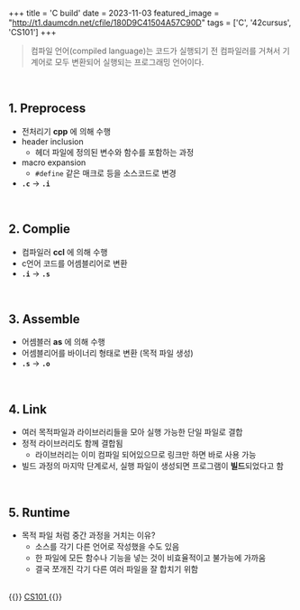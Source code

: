 
+++
title = 'C build'
date = 2023-11-03
featured_image = "http://t1.daumcdn.net/cfile/180D9C41504A57C90D"
tags = ['C', '42cursus', 'CS101']
+++

> 컴파일 언어(compiled language)는 코드가 실행되기 전 컴파일러를 거쳐서 기계어로 모두 변환되어 실행되는 프로그래밍 언어이다.

<br>

## 1. Preprocess
- 전처리기 **cpp** 에 의해 수행
- header inclusion
	- 헤더 파일에 정의된 변수와 함수를 포함하는 과정
- macro expansion
	- `#define` 같은 매크로 등을 소스코드로 변경
- **`.c`** -> **`.i`**

<br>

## 2. Complie
- 컴파일러 **ccl** 에 의해 수행
- c언어 코드를 어셈블리어로 변환
- **`.i`** -> **`.s`**

<br>

## 3. Assemble
- 어셈블러 **as** 에 의해 수행
- 어셈블리어를 바이너리 형태로 변환 (목적 파일 생성)
- **`.s`** -> **`.o`**

<br>

## 4. Link
- 여러 목적파일과 라이브러리들을 모아 실행 가능한 단일 파일로 결합
- 정적 라이브러리도 함께 결합됨
	- 라이브러리는 이미 컴파일 되어있으므로 링크만 하면 바로 사용 가능
- 빌드 과정의 마지막 단계로서, 실행 파일이 생성되면 프로그램이 **빌드**되었다고 함

<br>

## 5. **Runtime**
- 목적 파일 처럼 중간 과정을 거치는 이유?
	- 소스를 각기 다른 언어로 작성했을 수도 있음
	- 한 파일에 모든 함수나 기능을 넣는 것이 비효율적이고 불가능에 가까움
	- 결국 쪼개진 각기 다른 여러 파일을 잘 합치기 위함

<br>
{{<alert>}}
<a href="https://elecbrandy.github.io/tags/CS101"> CS101 </a>
{{</alert>}}
<br>

